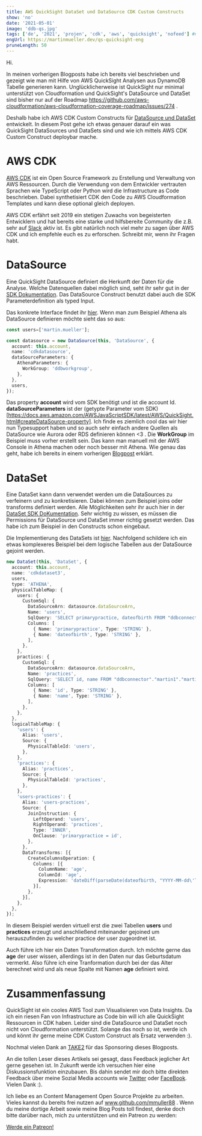 ```yaml
---
title: AWS QuickSight DataSet und DataSource CDK Custom Constructs
show: 'no'
date: '2021-05-01'
image: 'ddb-qs.jpg'
tags: ['de', '2021', 'projen', 'cdk', 'aws', 'quicksight', 'nofeed'] #nofeed
engUrl: https://martinmueller.dev/qs-quicksight-eng
pruneLength: 50
---
```


Hi.

In meinen vorherigen Blogposts habe ich bereits viel beschrieben und gezeigt wie man mit Hilfe von AWS QuickSight Analysen aus DynamoDB Tabelle generieren kann. Unglücklicherweise ist QuickSight nur minimal unterstützt von Cloudformation und QuickSight's DataSource und DataSet sind bisher nur auf der Roadmap https://github.com/aws-cloudformation/aws-cloudformation-coverage-roadmap/issues/274 .

Deshalb habe ich AWS CDK Custom Constructs für [DataSource und DataSet](https://github.com/mmuller88/cdk-quicksight-constructs) entwickelt. In diesem Post gehe ich etwas genauer darauf ein was QuickSight DataSources und DataSets sind und wie ich mittels AWS CDK Custom Construct deploybar mache.

# AWS CDK
[AWS CDK](https://github.com/aws/aws-cdk) ist ein Open Source Framework zu Erstellung und Verwaltung von AWS Ressourcen. Durch die Verwendung von dem Entwickler vertrauten Sprachen wie TypeScript oder Python wird die Infrastructure as Code beschrieben. Dabei synthetisiert CDK den Code zu AWS Cloudformation Templates und kann diese optional gleich deployen.

AWS CDK erfährt seit 2019 ein stetigen Zuwachs von begeisterten Entwicklern und hat bereits eine starke und hilfsbereite Community die z.B. sehr auf [Slack](https://cdk-dev.slack.com) aktiv ist. Es gibt natürlich noch viel mehr zu sagen über AWS CDK und ich empfehle euch es zu erforschen. Schreibt mir, wenn ihr Fragen habt.

# DataSource
Eine QuickSight DataSource definiert die Herkunft der Daten für die Analyse. Welche Datenquellen dabei möglich sind, seht ihr sehr gut in der [SDK Dokumentation](https://docs.aws.amazon.com/AWSJavaScriptSDK/latest/AWS/QuickSight.html#createDataSource-property). Das DataSource Construct benutzt dabei auch die SDK Parameterdefinition als typed Input.

Das konkrete Interface findet ihr [hier](https://github.com/mmuller88/cdk-quicksight-constructs/blob/main/src/datasource.ts). Wenn man zum Beispiel Athena als DataSource definieren möchte sieht das so aus:

```ts
const users=['martin.mueller'];

const datasource = new DataSource(this, 'DataSource', {
  account: this.account,
  name: 'cdkdatasource',
  dataSourceParameters: {
    AthenaParameters: {
      WorkGroup: 'ddbworkgroup',
    },
  },
  users,
});
```

Das property **account** wird vom SDK benötigt und ist die account Id. **dataSourceParameters** ist der (getypte Parameter vom SDK)[https://docs.aws.amazon.com/AWSJavaScriptSDK/latest/AWS/QuickSight.html#createDataSource-property]. Ich finde es ziemlich cool das wir hier nun Typesupport haben und so auch sehr einfach andere Quellen als DataSource wie Aurora oder RDS definieren können <3 . Die **WorkGroup** im Beispiel muss vorher erstellt sein. Das kann man manuell mit der AWS Console in Athena machen oder noch besser mit Athena. Wie genau das geht, habe ich bereits in einem vorherigen [Blogpost](https://martinmueller.dev/cdk-ddb-quicksight) erklärt.

# DataSet
Eine DataSet kann dann verwendet werden um die DataSources zu verfeinern und zu konkretisieren. Dabei können zum Beispiel joins oder transforms definiert werden. Alle Möglichkeiten sehr ihr auch hier in der [DataSet SDK DoKumentation](https://docs.aws.amazon.com/AWSJavaScriptSDK/latest/AWS/QuickSight.html#createDataSet-property). Sehr wichtig zu wissen, es müssen die Permissions für DataSource und DataSet immer richtig gesetzt werden. Das habe ich zum Beispiel in den Constructs schon eingebaut.

Die Implementierung des DataSets ist [hier](https://github.com/mmuller88/cdk-quicksight-constructs/blob/main/src/dataset.ts). Nachfolgend schildere ich ein etwas komplexeres Beispiel bei dem logische Tabellen aus der DataSource gejoint werden.

```ts
new DataSet(this, 'DataSet', {
  account: this.account,
  name: 'cdkdataset3',
  users,
  type: 'ATHENA',
  physicalTableMap: {
    users: {
      CustomSql: {
        DataSourceArn: datasource.dataSourceArn,
        Name: 'users',
        SqlQuery: 'SELECT primarypractice, dateofbirth FROM "ddbconnector"."martin1"."martin1" WHERE groupid = \'users\' AND firstname is not null',
        Columns: [
          { Name: 'primarypractice', Type: 'STRING' },
          { Name: 'dateofbirth', Type: 'STRING' },
        ],
      },
    },
    practices: {
      CustomSql: {
        DataSourceArn: datasource.dataSourceArn,
        Name: 'practices',
        SqlQuery: 'SELECT id, name FROM "ddbconnector"."martin1"."martin1" WHERE groupid = \'medical-practices\' AND name is not null',
        Columns: [
          { Name: 'id', Type: 'STRING' },
          { Name: 'name', Type: 'STRING' },
        ],
      },
    },
  },
  logicalTableMap: {
    'users': {
      Alias: 'users',
      Source: {
        PhysicalTableId: 'users',
      },
    },
    'practices': {
      Alias: 'practices',
      Source: {
        PhysicalTableId: 'practices',
      },
    },
    'users-practices': {
      Alias: 'users-practices',
      Source: {
        JoinInstruction: {
          LeftOperand: 'users',
          RightOperand: 'practices',
          Type: 'INNER',
          OnClause: 'primarypractice = id',
        },
      },
      DataTransforms: [{
        CreateColumnsOperation: {
          Columns: [{
            ColumnName: 'age',
            ColumnId: 'age',
            Expression: 'dateDiff(parseDate(dateofbirth, "YYYY-MM-dd\'T\'HH:mm:ssZ"),now(), "YYYY")',
          }],
        },
      }],
    },
  },
});
```

In diesem Beispiel werden virtuell erst die zwei Tabellen **users** und **practices** erzeugt und anschließend miteinander gejoined um herauszufinden zu welcher practice der user zugeordnet ist.

Auch führe ich hier ein Daten Transformation durch. Ich möchte gerne das **age** der user wissen, allerdings ist in den Daten nur das Geburtsdatum vermerkt. Also führe ich eine Tranformation durch bei der das Alter berechnet wird und als neue Spalte mit Namen **age** definiert wird.

# Zusammenfassung
QuickSight ist ein cooles AWS Tool zum Visualisieren von Data Insights. Da ich ein riesen Fan von Infrastructure as Code bin will ich alle QuickSight Ressourcen in CDK haben. Leider sind die DataSource und DataSet noch nicht von Cloudformation unterstützt. Solange das noch so ist, werde ich und könnt ihr gerne meine CDK Custom Construct als Ersatz verwenden :).

Nochmal vielen Dank an [TAKE2](https://www.take2.co/) für das Sponsoring dieses Blogposts.

An die tollen Leser dieses Artikels sei gesagt, dass Feedback jeglicher Art gerne gesehen ist. In Zukunft werde ich versuchen hier eine Diskussionsfunktion einzubauen. Bis dahin sendet mir doch bitte direkten Feedback über meine Sozial Media accounts wie [Twitter](https://twitter.com/MartinMueller_) oder [FaceBook](https://www.facebook.com/martin.muller.10485). Vielen Dank :).

Ich liebe es an Content Management Open Source Projekte zu arbeiten. Vieles kannst du bereits frei nutzen auf www.github.com/mmuller88 . Wenn du meine dortige Arbeit sowie meine Blog Posts toll findest, denke doch bitte darüber nach, mich zu unterstützen und ein Patreon zu werden:

<a href="https://www.patreon.com/bePatron?u=29010217" data-patreon-widget-type="become-patron-button">Werde ein Patreon!</a><script async src="https://c6.patreon.com/becomePatronButton.bundle.js"></script>